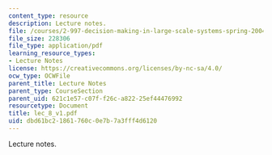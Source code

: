 ```yaml
---
content_type: resource
description: Lecture notes.
file: /courses/2-997-decision-making-in-large-scale-systems-spring-2004/dbd61bc21861760c0e7b7a3fff4d6120_lec_8_v1.pdf
file_size: 228306
file_type: application/pdf
learning_resource_types:
- Lecture Notes
license: https://creativecommons.org/licenses/by-nc-sa/4.0/
ocw_type: OCWFile
parent_title: Lecture Notes
parent_type: CourseSection
parent_uid: 621c1e57-c07f-f26c-a822-25ef44476992
resourcetype: Document
title: lec_8_v1.pdf
uid: dbd61bc2-1861-760c-0e7b-7a3fff4d6120
---
```

Lecture notes.